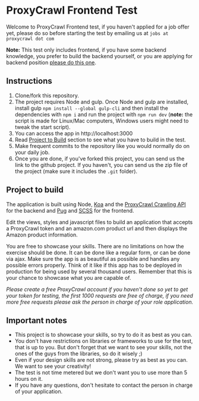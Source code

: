 # ProxyCrawl Frontend Test

Welcome to ProxyCrawl Frontend test, if you haven't applied for a job offer yet, please do so before starting the test by emailing us at `jobs at proxycrawl dot com`

**Note:** This test only includes frontend, if you have some backend knowledge, you prefer to build the backend yourself, or you are applying for backend position [please do this one](https://github.com/proxycrawl/proxycrawl-interview-test).

## Instructions

1. Clone/fork this repository.
1. The project requires Node and gulp. Once Node and gulp are installed, install gulp `npm install --global gulp-cli` and then install the dependencies with `npm i` and run the project with `npm run dev` (**note:** the script is made for Linux/Mac computers, Windows users might need to tweak the start script).
1. You can access the app in http://localhost:3000
1. Read [Project to Build](#project-to-build) section to see what you have to build in the test.
1. Make frequent commits to the repository like you would normally do on your daily job.
1. Once you are done, if you've forked this project, you can send us the link to the github project. If you haven't, you can send us the zip file of the project (make sure it includes the `.git` folder).

## Project to build

The application is built using Node, [Koa](https://koajs.com) and the [ProxyCrawl Crawling API](https://proxycrawl.com/dashboard/api/docs) for the backend and [Pug](https://pugjs.org) and [SCSS](https://sass-lang.com) for the frontend.

Edit the views, styles and javascript files to build an application that accepts a ProxyCrawl token and an amazon.com product url and then displays the Amazon product information.

You are free to showcase your skills. There are no limitations on how the exercise should be done. It can be done like a regular form, or can be done via ajax. Make sure the app is as beautiful as possible and handles any possible errors properly. Think of it like if this app has to be deployed in production for being used by several thousand users. Remember that this is your chance to showcase what you are capable of.

*Please create a free ProxyCrawl account if you haven't done so yet to get your token for testing, the first 1000 requests are free of charge, if you need more free requests please ask the person in charge of your role application.*


## Important notes

- This project is to showcase your skills, so try to do it as best as you can.
- You don't have restrictions on libraries or frameworks to use for the test, that is up to you. But don't forget that we want to see your skills, not the ones of the guys from the libraries, so do it wisely ;)
- Even if your design skills are not strong, please try as best as you can. We want to see your creativity!
- The test is not time metered but we don't want you to use more than 5 hours on it.
- If you have any questions, don't hesitate to contact the person in charge of your application.
